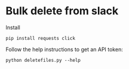 # Bulk delete from slack

Install

    pip install requests click

Follow the help instructions to get an API token:

    python deletefiles.py --help

